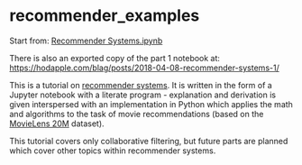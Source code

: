 recommender_examples
====================

Start from: [Recommender Systems.ipynb](./Recommender%20Systems.ipynb)

There is also an exported copy of the part 1 notebook at:
<https://hodapple.com/blag/posts/2018-04-08-recommender-systems-1/>

This is a tutorial on [recommender
systems](https://en.wikipedia.org/wiki/Recommender_system).  It is
written in the form of a Jupyter notebook with a literate program -
explanation and derivation is given interspersed with an
implementation in Python which applies the math and algorithms to the
task of movie recommendations (based on the [MovieLens
20M](https://grouplens.org/datasets/movielens/20m/) dataset).

This tutorial covers only collaborative filtering, but future parts
are planned which cover other topics within recommender systems.
